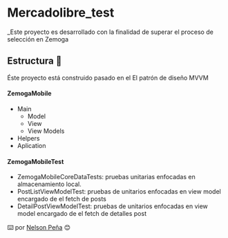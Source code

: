 # Mercadolibre_test

_Este proyecto es desarrollado con la finalidad de superar el proceso de selección en Zemoga

## Estructura 🏢

Éste proyecto está construido pasado en el El patrón de diseño MVVM 

#### ZemogaMobile
- Main 
  - Model
  - View
  - View Models
- Helpers
- Aplication 

#### ZemogaMobileTest
- ZemogaMobileCoreDataTests: pruebas unitarias enfocadas en almacenamiento local.
- PostListViewModelTest: pruebas de unitarios enfocadas en view model encargado de el fetch de posts
- DetailPostViewModelTest: pruebas de unitarios enfocadas en view model encargado de el fetch de detalles post 


⌨️ por [Nelson Peña](https://github.com/nelsonPena) 😊
